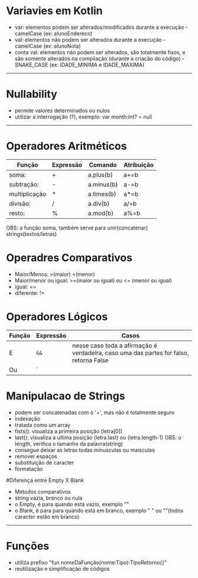 # Variavies em Kotlin

 - var: elementos podem ser alterados/modificados durante a execução - camelCase (ex: alunoEndereco)
 - val: elementos não podem ser alterados durante a execução - camelCase (ex: alunoNota)
 - conta val: elementos não podem ser alterados, são totalmente fixos, e são somente alterados na compilação (durante a criação do código) - SNAKE_CASE (ex: IDADE_MINIMA e IDADE_MAXIMA)
___
# Nullability
 - permite valores determinados ou nulos
 - utilizar a interrogação (?), exemplo: var month:Int? = null
 ___
# Operadores Aritméticos
 |  Função      | Expressão | Comando  | Atribuição|
 |--------------|-----------|----------|-----------|
 | soma:        |  +        |a.plus(b) |a+=b       |
 | subtração:   |  -        |a.minus(b)|a-=b       |
 | multiplicação|  *        |a.times(b)|a*=b       |
 | divisão:     |  /        |a.div(b)  |a/=b       |
 | resto:       |  %        |a.mod(b)  |a%=b       |

OBS: a função soma, também serve para unir(concatenar) strings(textos/letras)

# Operadres Comparativos
 - Maior/Menos: >(maior) <(menor)
 - Maior/menor ou igual: >=(maior ou igual) ou <= (menor ou igual)
 - igual: ==
 - diferente: !=

# Operadores Lógicos
|Função|Expressão|Casos                                                                                                      |
|---   |---      |---                                                                                                        |
|E     | `&&`    |nesse caso toda a afirmação é verdadeira, caso uma das partes for falso, retorna False                     |
|Ou    | `||`    |avalia se uma das partes é verdadeira, para retornar True, caso todas as partes forem falsa, retorna False |

# Manipulacao de Strings
 - podem ser concatenadas com o '+', mas não é totalmente seguro
 - indexação
 - tratada como um array
 - fists(): visualiza a primeira posição (letra[0])
 - last(): visualiza a ultima posição (letra.last) ou (letra.length-1) OBS: o length, verifica o tamanho da palavra(string)
 - consegue deixar as letras todas minusculas ou maisculas
 - remover espaços
 - substituição de caracter
 - formatação

#Diferença entre Empty X Blank

 - Metodos comparativos
 - string vazia, branco ou nula
 - o Empty, é para quando está vazio, exemplo ""
 - o Blank, é para para quando está em branco, exemplo "  " ou ""(todos caracter estão em branco)

___
# Funções
 - utiliza prefixo "fun nomeDaFunção(nome:Tipo):TipoRetorno{}"
 - reutilização e simplificação de códigos
